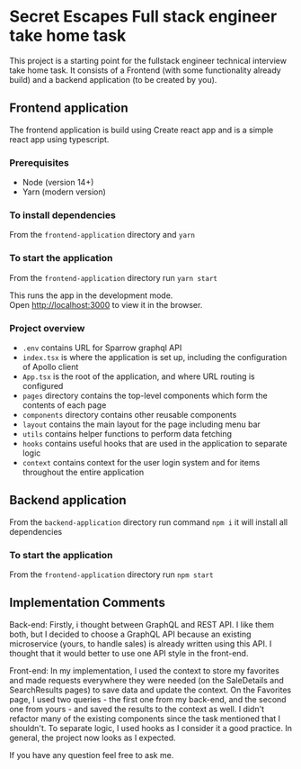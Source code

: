# Secret Escapes Full stack engineer take home task

This project is a starting point for the fullstack engineer technical interview take home task.
It consists of a Frontend (with some functionality already build) and a backend application (to be created by you).

## Frontend application

The frontend application is build using Create react app and is a simple react app using typescript.

### Prerequisites

- Node (version 14+)
- Yarn (modern version)

### To install dependencies

From the `frontend-application` directory and `yarn`

### To start the application

From the `frontend-application` directory run `yarn start`

This runs the app in the development mode.\
Open [http://localhost:3000](http://localhost:3000) to view it in the browser.

### Project overview

- `.env` contains URL for Sparrow graphql API
- `index.tsx` is where the application is set up, including the configuration of Apollo client
- `App.tsx` is the root of the application, and where URL routing is configured
- `pages` directory contains the top-level components which form the contents of each page
- `components` directory contains other reusable components
- `layout` contains the main layout for the page including menu bar
- `utils` contains helper functions to perform data fetching
- `hooks` contains useful hooks that are used in the application to separate logic
- `context` contains context for the user login system and for items throughout the entire application

## Backend application

From the `backend-application` directory run command `npm i` it will install all dependencies

### To start the application

From the `frontend-application` directory run `npm start`

## Implementation Comments

Back-end:
Firstly, i thought between GraphQL and REST API. I like them both, but I decided to choose a GraphQL API because an existing microservice (yours, to handle sales) is already written using this API. I thought that it would better to use one API style in the front-end.

Front-end:
In my implementation, I used the context to store my favorites and made requests everywhere they were needed (on the SaleDetails and SearchResults pages) to save data and update the context. On the Favorites page, I used two queries - the first one from my back-end, and the second one from yours - and saved the results to the context as well. I didn't refactor many of the existing components since the task mentioned that I shouldn't. To separate logic, I used hooks as I consider it a good practice. In general, the project now looks as I expected.

If you have any question feel free to ask me. 
